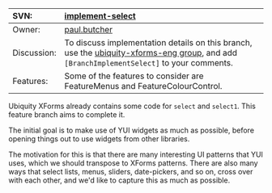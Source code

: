 | SVN: | [implement-select](http://code.google.com/p/ubiquity-xforms/source/browse/branches/implement-select) |
|:-----|:-----------------------------------------------------------------------------------------------------|
| Owner: | [paul.butcher](http://code.google.com/u/paul.butcher/) |
| Discussion: | To discuss implementation details on this branch, use the [ubiquity-xforms-eng group](http://groups.google.com/group/ubiquity-xforms-eng/), and add `[BranchImplementSelect]` to your comments. |
| Features: | Some of the features to consider are FeatureMenus and FeatureColourControl. |

Ubiquity XForms already contains some code for `select` and `select1`. This feature branch aims to complete it.

The initial goal is to make use of YUI widgets as much as possible, before opening things out to use widgets from other libraries.

The motivation for this is that there are many interesting UI patterns that YUI uses, which we should transpose to XForms patterns. There are also many ways that select lists, menus, sliders, date-pickers, and so on, cross over with each other, and we'd like to capture this as much as possible.